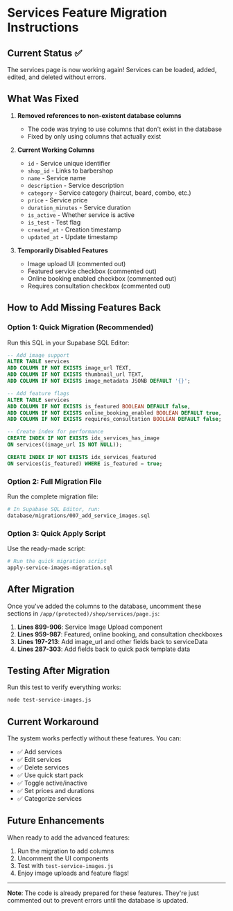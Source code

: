 # Services Feature Migration Instructions

## Current Status ✅
The services page is now working again! Services can be loaded, added, edited, and deleted without errors.

## What Was Fixed
1. **Removed references to non-existent database columns**
   - The code was trying to use columns that don't exist in the database
   - Fixed by only using columns that actually exist

2. **Current Working Columns**
   - `id` - Service unique identifier
   - `shop_id` - Links to barbershop
   - `name` - Service name
   - `description` - Service description
   - `category` - Service category (haircut, beard, combo, etc.)
   - `price` - Service price
   - `duration_minutes` - Service duration
   - `is_active` - Whether service is active
   - `is_test` - Test flag
   - `created_at` - Creation timestamp
   - `updated_at` - Update timestamp

3. **Temporarily Disabled Features**
   - Image upload UI (commented out)
   - Featured service checkbox (commented out)
   - Online booking enabled checkbox (commented out)
   - Requires consultation checkbox (commented out)

## How to Add Missing Features Back

### Option 1: Quick Migration (Recommended)
Run this SQL in your Supabase SQL Editor:

```sql
-- Add image support
ALTER TABLE services 
ADD COLUMN IF NOT EXISTS image_url TEXT,
ADD COLUMN IF NOT EXISTS thumbnail_url TEXT,
ADD COLUMN IF NOT EXISTS image_metadata JSONB DEFAULT '{}';

-- Add feature flags
ALTER TABLE services
ADD COLUMN IF NOT EXISTS is_featured BOOLEAN DEFAULT false,
ADD COLUMN IF NOT EXISTS online_booking_enabled BOOLEAN DEFAULT true,
ADD COLUMN IF NOT EXISTS requires_consultation BOOLEAN DEFAULT false;

-- Create index for performance
CREATE INDEX IF NOT EXISTS idx_services_has_image 
ON services((image_url IS NOT NULL));

CREATE INDEX IF NOT EXISTS idx_services_featured
ON services(is_featured) WHERE is_featured = true;
```

### Option 2: Full Migration File
Run the complete migration file:
```bash
# In Supabase SQL Editor, run:
database/migrations/007_add_service_images.sql
```

### Option 3: Quick Apply Script
Use the ready-made script:
```bash
# Run the quick migration script
apply-service-images-migration.sql
```

## After Migration

Once you've added the columns to the database, uncomment these sections in `/app/(protected)/shop/services/page.js`:

1. **Lines 899-906**: Service Image Upload component
2. **Lines 959-987**: Featured, online booking, and consultation checkboxes
3. **Lines 197-213**: Add image_url and other fields back to serviceData
4. **Lines 287-303**: Add fields back to quick pack template data

## Testing After Migration

Run this test to verify everything works:

```bash
node test-service-images.js
```

## Current Workaround
The system works perfectly without these features. You can:
- ✅ Add services
- ✅ Edit services
- ✅ Delete services
- ✅ Use quick start pack
- ✅ Toggle active/inactive
- ✅ Set prices and durations
- ✅ Categorize services

## Future Enhancements
When ready to add the advanced features:
1. Run the migration to add columns
2. Uncomment the UI components
3. Test with `test-service-images.js`
4. Enjoy image uploads and feature flags!

---
**Note**: The code is already prepared for these features. They're just commented out to prevent errors until the database is updated.